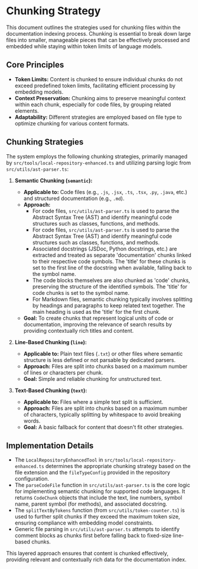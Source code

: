# Chunking Strategy

This document outlines the strategies used for chunking files within the documentation indexing process. Chunking is essential to break down large files into smaller, manageable pieces that can be effectively processed and embedded while staying within token limits of language models.

## Core Principles

- **Token Limits:** Content is chunked to ensure individual chunks do not exceed predefined token limits, facilitating efficient processing by embedding models.
- **Context Preservation:** Chunking aims to preserve meaningful context within each chunk, especially for code files, by grouping related elements.
- **Adaptability:** Different strategies are employed based on file type to optimize chunking for various content formats.

## Chunking Strategies

The system employs the following chunking strategies, primarily managed by `src/tools/local-repository-enhanced.ts` and utilizing parsing logic from `src/utils/ast-parser.ts`:

1.  **Semantic Chunking (`semantic`):**
    *   **Applicable to:** Code files (e.g., `.js`, `.jsx`, `.ts`, `.tsx`, `.py`, `.java`, etc.) and structured documentation (e.g., `.md`).
    *   **Approach:**
        *   For code files, `src/utils/ast-parser.ts` is used to parse the Abstract Syntax Tree (AST) and identify meaningful code structures such as classes, functions, and methods.
        *   For code files, `src/utils/ast-parser.ts` is used to parse the Abstract Syntax Tree (AST) and identify meaningful code structures such as classes, functions, and methods.
        *   Associated docstrings (JSDoc, Python docstrings, etc.) are extracted and treated as separate 'documentation' chunks linked to their respective code symbols. The 'title' for these chunks is set to the first line of the docstring when available, falling back to the symbol name.
        *   The code blocks themselves are also chunked as 'code' chunks, preserving the structure of the identified symbols. The 'title' for code chunks is set to the symbol name.
        *   For Markdown files, semantic chunking typically involves splitting by headings and paragraphs to keep related text together. The main heading is used as the 'title' for the first chunk.
    *   **Goal:** To create chunks that represent logical units of code or documentation, improving the relevance of search results by providing contextually rich titles and content.

2.  **Line-Based Chunking (`line`):**
    *   **Applicable to:** Plain text files (`.txt`) or other files where semantic structure is less defined or not parsable by dedicated parsers.
    *   **Approach:** Files are split into chunks based on a maximum number of lines or characters per chunk.
    *   **Goal:** Simple and reliable chunking for unstructured text.

3.  **Text-Based Chunking (`text`):**
    *   **Applicable to:** Files where a simple text split is sufficient.
    *   **Approach:** Files are split into chunks based on a maximum number of characters, typically splitting by whitespace to avoid breaking words.
    *   **Goal:** A basic fallback for content that doesn't fit other strategies.

## Implementation Details

-   The `LocalRepositoryEnhancedTool` in `src/tools/local-repository-enhanced.ts` determines the appropriate chunking strategy based on the file extension and the `fileTypeConfig` provided in the repository configuration.
-   The `parseCodeFile` function in `src/utils/ast-parser.ts` is the core logic for implementing semantic chunking for supported code languages. It returns `CodeChunk` objects that include the text, line numbers, symbol name, parent symbol (for methods), and associated docstring.
-   The `splitTextByTokens` function (from `src/utils/token-counter.ts`) is used to further split chunks if they exceed the maximum token size, ensuring compliance with embedding model constraints.
-   Generic file parsing in `src/utils/ast-parser.ts` attempts to identify comment blocks as chunks first before falling back to fixed-size line-based chunks.

This layered approach ensures that content is chunked effectively, providing relevant and contextually rich data for the documentation index.
